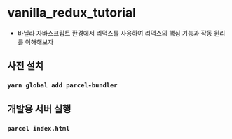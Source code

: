 # vanilla_redux_tutorial

- 바닐라 자바스크립트 환경에서 리덕스를 사용하여 리덕스의 핵심 기능과 작동 원리를 이해해보자

## 사전 설치

### `yarn global add parcel-bundler`

## 개발용 서버 실행

### `parcel index.html`

